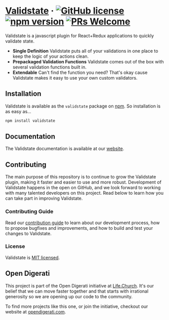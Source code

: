 # [Validstate](https://validstate.herokuapp.com/) &middot; [![GitHub license](https://img.shields.io/badge/license-MIT-blue.svg)](https://github.com/lifechurch/validstate/blob/master/LICENSE) [![npm version](https://img.shields.io/npm/v/validstate.svg?style=flat)](https://www.npmjs.com/package/validstate) [![PRs Welcome](https://img.shields.io/badge/PRs-welcome-brightgreen.svg)](https://google.com)

Validstate is a javascript plugin for React+Redux applications to quickly validate state. 

* **Single Definition** Validstate puts all of your validations in one place to keep the logic of your actions clean.
* **Prepackaged Validation Functions** Validstate comes out of the box with several validation functions built in. 
* **Extendable** Can't find the function you need? That's okay cause Validstate makes it easy to use your own custom validators.

## Installation
Validstate is available as the `validstate` package on [npm](https://www.npmjs.com/). So installation is as easy as...

```bash
npm install validstate
```

## Documentation
The Validstate documentation is available at our [website](https://validstate.herokuapp.com/).  

## Contributing

The main purpose of this repository is to continue to grow the Validstate plugin, making it faster and easier to use and more robust. Development of Validstate happens in the open on GitHub, and we look forward to working with many talented developers on this project. Read below to learn how you can take part in improving Validstate.

### Contributing Guide

Read our [contribution guide](./CONTRIBUTING.md) to learn about our development process, how to propose bugfixes and improvements, and how to build and test your changes to Validstate.

### License

Validstate is [MIT licensed](./LICENSE).

## Open Digerati

This project is part of the Open Digerati initiative at [Life.Church](https://life.church). It's our belief that we can move faster together and that starts with irrational generosity so we are opening up our code to the community. 

To find more projects like this one, or join the initiative, checkout our website at [opendigerati.com](https://www.opendigerati.com/).

